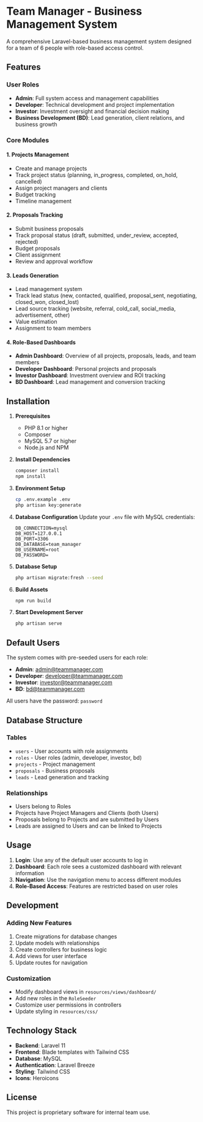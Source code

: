 # Team Manager - Business Management System

A comprehensive Laravel-based business management system designed for a team of 6 people with role-based access control.

## Features

### User Roles
- **Admin**: Full system access and management capabilities
- **Developer**: Technical development and project implementation
- **Investor**: Investment oversight and financial decision making
- **Business Development (BD)**: Lead generation, client relations, and business growth

### Core Modules

#### 1. Projects Management
- Create and manage projects
- Track project status (planning, in_progress, completed, on_hold, cancelled)
- Assign project managers and clients
- Budget tracking
- Timeline management

#### 2. Proposals Tracking
- Submit business proposals
- Track proposal status (draft, submitted, under_review, accepted, rejected)
- Budget proposals
- Client assignment
- Review and approval workflow

#### 3. Leads Generation
- Lead management system
- Track lead status (new, contacted, qualified, proposal_sent, negotiating, closed_won, closed_lost)
- Lead source tracking (website, referral, cold_call, social_media, advertisement, other)
- Value estimation
- Assignment to team members

#### 4. Role-Based Dashboards
- **Admin Dashboard**: Overview of all projects, proposals, leads, and team members
- **Developer Dashboard**: Personal projects and proposals
- **Investor Dashboard**: Investment overview and ROI tracking
- **BD Dashboard**: Lead management and conversion tracking

## Installation

1. **Prerequisites**
   - PHP 8.1 or higher
   - Composer
   - MySQL 5.7 or higher
   - Node.js and NPM

2. **Install Dependencies**
   ```bash
   composer install
   npm install
   ```

3. **Environment Setup**
   ```bash
   cp .env.example .env
   php artisan key:generate
   ```

4. **Database Configuration**
   Update your `.env` file with MySQL credentials:
   ```
   DB_CONNECTION=mysql
   DB_HOST=127.0.0.1
   DB_PORT=3306
   DB_DATABASE=team_manager
   DB_USERNAME=root
   DB_PASSWORD=
   ```

5. **Database Setup**
   ```bash
   php artisan migrate:fresh --seed
   ```

6. **Build Assets**
   ```bash
   npm run build
   ```

7. **Start Development Server**
   ```bash
   php artisan serve
   ```

## Default Users

The system comes with pre-seeded users for each role:

- **Admin**: admin@teammanager.com
- **Developer**: developer@teammanager.com
- **Investor**: investor@teammanager.com
- **BD**: bd@teammanager.com

All users have the password: `password`

## Database Structure

### Tables
- `users` - User accounts with role assignments
- `roles` - User roles (admin, developer, investor, bd)
- `projects` - Project management
- `proposals` - Business proposals
- `leads` - Lead generation and tracking

### Relationships
- Users belong to Roles
- Projects have Project Managers and Clients (both Users)
- Proposals belong to Projects and are submitted by Users
- Leads are assigned to Users and can be linked to Projects

## Usage

1. **Login**: Use any of the default user accounts to log in
2. **Dashboard**: Each role sees a customized dashboard with relevant information
3. **Navigation**: Use the navigation menu to access different modules
4. **Role-Based Access**: Features are restricted based on user roles

## Development

### Adding New Features
1. Create migrations for database changes
2. Update models with relationships
3. Create controllers for business logic
4. Add views for user interface
5. Update routes for navigation

### Customization
- Modify dashboard views in `resources/views/dashboard/`
- Add new roles in the `RoleSeeder`
- Customize user permissions in controllers
- Update styling in `resources/css/`

## Technology Stack

- **Backend**: Laravel 11
- **Frontend**: Blade templates with Tailwind CSS
- **Database**: MySQL
- **Authentication**: Laravel Breeze
- **Styling**: Tailwind CSS
- **Icons**: Heroicons

## License

This project is proprietary software for internal team use.